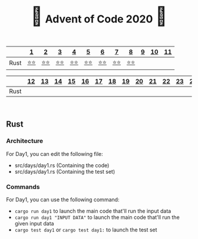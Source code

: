 <div align="center">
    <h1>
    <span style="font-size: 50px">🎄</span>
    Advent of Code 2020
    <span style="font-size: 50px">🎄</span>
    </h1>
</div>

<br />

<div align="center">

|           | <a href="https://adventofcode.com/2020/day/1">1</a>                                            | <a href="https://adventofcode.com/2020/day/2">2</a>                                            | <a href="https://adventofcode.com/2020/day/3">3</a>                                            | <a href="https://adventofcode.com/2020/day/4">4</a>                                            | <a href="https://adventofcode.com/2020/day/5">5</a>                                            | <a href="https://adventofcode.com/2020/day/6">6</a>                                            | <a href="https://adventofcode.com/2020/day/7">7</a>                                           | <a href="https://adventofcode.com/2020/day/8">8</a>                                         | <a href="https://adventofcode.com/2020/day/9">9</a>                                            | <a href="https://adventofcode.com/2020/day/10">10</a>                                           | <a href="https://adventofcode.com/2020/day/11">11</a>                                            |
| --------- | ---------------------------------------------------------------------------------------------- | ---------------------------------------------------------------------------------------------- | ---------------------------------------------------------------------------------------------- | ---------------------------------------------------------------------------------------------- | ---------------------------------------------------------------------------------------------- | ---------------------------------------------------------------------------------------------- | --------------------------------------------------------------------------------------------- | ------------------------------------------------------------------------------------------- | ---------------------------------------------------------------------------------------------- | ----------------------------------------------------------------------------------------------- | ------------------------------------------------------------------------------------------------ |
| Rust      | <a href="http://github.com/baspar/adventofcode2020/tree/master/src/days/day1.rs">⭐⭐</a> | <a href="http://github.com/baspar/adventofcode2020/tree/master/src/days/day2.rs">⭐⭐</a> | <a href="http://github.com/baspar/adventofcode2020/tree/master/src/days/day3.rs">⭐⭐</a> | <a href="http://github.com/baspar/adventofcode2020/tree/master/src/days/day4.rs">⭐⭐</a> | <a href="http://github.com/baspar/adventofcode2020/tree/master/src/days/day5.rs">⭐⭐</a> | <a href="http://github.com/baspar/adventofcode2020/tree/master/src/days/day6.rs">⭐⭐</a> | <a href="http://github.com/baspar/adventofcode2020/tree/master/src/days/day7.rs">⭐⭐</a> | <a href="http://github.com/baspar/adventofcode2020/tree/master/src/days/day8.rs">⭐⭐</a> | <a href="http://github.com/baspar/adventofcode2020/tree/master/src/days/day9.rs">  </a> | <a href="http://github.com/baspar/adventofcode2020/tree/master/src/days/day10.rs">  </a> | <a href="http://github.com/baspar/adventofcode2020/tree/master/src/days/day11.rs">  </a>   |

|           | <a href="https://adventofcode.com/2020/day/12">12</a>                                          | <a href="https://adventofcode.com/2020/day/13">13</a>                                          | <a href="https://adventofcode.com/2020/day/14">14</a>                                          | <a href="https://adventofcode.com/2020/day/15">15</a>                                      | <a href="https://adventofcode.com/2020/day/16">16</a>                                       | <a href="https://adventofcode.com/2020/day/17">17</a>                                       | <a href="https://adventofcode.com/2020/day/18">18</a>                                       | <a href="https://adventofcode.com/2020/day/19">19</a>                                       | <a href="https://adventofcode.com/2020/day/20">20</a>                                       | <a href="https://adventofcode.com/2020/day/21">21</a>                                       | <a href="https://adventofcode.com/2020/day/22">22</a>                                       | <a href="https://adventofcode.com/2020/day/23">23</a>                                       | <a href="https://adventofcode.com/2020/day/24">24</a>                                      | <a href="https://adventofcode.com/2020/day/25">25</a>                                      |
| --------- | ---------------------------------------------------------------------------------------------- | ---------------------------------------------------------------------------------------------- | ---------------------------------------------------------------------------------------------- | ------------------------------------------------------------------------------------------ | ------------------------------------------------------------------------------------------- | ------------------------------------------------------------------------------------------- | ------------------------------------------------------------------------------------------- | ------------------------------------------------------------------------------------------- | ------------------------------------------------------------------------------------------- | ------------------------------------------------------------------------------------------- | ------------------------------------------------------------------------------------------- | ------------------------------------------------------------------------------------------- | ------------------------------------------------------------------------------------------ | ------------------------------------------------------------------------------------------ |
| Rust      | <a href="http://github.com/baspar/adventofcode2020/tree/master/src/days/day12.rs">  </a>| <a href="http://github.com/baspar/adventofcode2020/tree/master/src/days/day13.rs">  </a>| <a href="http://github.com/baspar/adventofcode2020/tree/master/src/days/day14.rs">  </a>| <a href="http://github.com/baspar/adventofcode2020/tree/master/src/days/day15.rs">  </a>| <a href="http://github.com/baspar/adventofcode2020/tree/master/src/days/day16.rs">  </a>| <a href="http://github.com/baspar/adventofcode2020/tree/master/src/days/day17.rs">  </a>| <a href="http://github.com/baspar/adventofcode2020/tree/master/src/days/day18.rs"> </a>| <a href="http://github.com/baspar/adventofcode2020/tree/master/src/days/day19.rs"> </a>| <a href="http://github.com/baspar/adventofcode2020/tree/master/src/days/day20.rs"> </a>| <a href="http://github.com/baspar/adventofcode2020/tree/master/src/days/day21.rs"> </a>| <a href="http://github.com/baspar/adventofcode2020/tree/master/src/days/day22.rs"> </a>| <a href="http://github.com/baspar/adventofcode2020/tree/master/src/days/day23.rs"> </a>| <a href="http://github.com/baspar/adventofcode2020/tree/master/src/days/day24.rs"></a>| <a href="http://github.com/baspar/adventofcode2020/tree/master/src/days/day25.rs"></a>|

</div>

<br />

## Rust

### Architecture

For Day1, you can edit the following file:
 - src/days/day1.rs (Containing the code)
 - src/days/day1.rs (Containing the test set)

### Commands

For Day1, you can use the following command:
 - `cargo run day1` to launch the main code that'll run the input data
 - `cargo run day1 "INPUT DATA"` to launch the main code that'll run the given input data
 - `cargo test day1` or `cargo test day1:` to launch the test set

